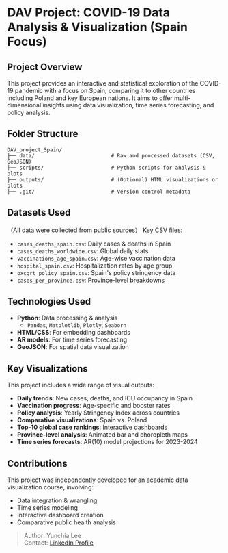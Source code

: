# DAV Project: COVID-19 Data Analysis & Visualization (Spain Focus)

##  Project Overview
This project provides an interactive and statistical exploration of the COVID-19 pandemic with a focus on Spain, comparing it to other countries including Poland and key European nations. It aims to offer multi-dimensional insights using data visualization, time series forecasting, and policy analysis.

##  Folder Structure
```
DAV_project_Spain/
├── data/                         # Raw and processed datasets (CSV, GeoJSON)
├── scripts/                      # Python scripts for analysis & plots
├── outputs/                      # (Optional) HTML visualizations or plots
├── .git/                         # Version control metadata
```

##  Datasets Used
（All data were collected from public sources）
Key CSV files:
- `cases_deaths_spain.csv`: Daily cases & deaths in Spain
- `cases_deaths_worldwide.csv`: Global daily stats
- `vaccinations_age_spain.csv`: Age-wise vaccination data
- `hospital_spain.csv`: Hospitalization rates by age group
- `oxcgrt_policy_spain.csv`: Spain's policy stringency data
- `cases_per_province.csv`: Province-level breakdowns

##  Technologies Used
- **Python**: Data processing & analysis
  - `Pandas`, `Matplotlib`, `Plotly`, `Seaborn`
- **HTML/CSS**: For embedding dashboards
- **AR models**: For time series forecasting
- **GeoJSON**: For spatial data visualization

##  Key Visualizations
This project includes a wide range of visual outputs:
- **Daily trends**: New cases, deaths, and ICU occupancy in Spain
- **Vaccination progress**: Age-specific and booster rates
- **Policy analysis**: Yearly Stringency Index across countries
- **Comparative visualizations**: Spain vs. Poland
- **Top-10 global case rankings**: Interactive dashboards
- **Province-level analysis**: Animated bar and choropleth maps
- **Time series forecasts**: AR(10) model projections for 2023-2024

##  Contributions
This project was independently developed for an academic data visualization course, involving:
- Data integration & wrangling
- Time series modeling
- Interactive dashboard creation
- Comparative public health analysis

> Author: Yunchia Lee  
> Contact: [LinkedIn Profile](https://www.linkedin.com/in/yunchialee/)
